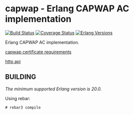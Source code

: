 capwap - Erlang CAPWAP AC implementation
========================================
[![Build Status][travis badge]][travis]
[![Coverage Status][coveralls badge]][coveralls]
[![Erlang Versions][erlang version badge]][travis]

Erlang CAPWAP AC implementation.

[capwap certificate requirements](docs/certificates.md)

[http api](docs/http_api.md)

BUILDING
--------

*The minimum supported Erlang version is 20.0.*

Using rebar:

    # rebar3 compile

<!-- Badges -->
[travis]: https://travis-ci.org/travelping/capwap
[travis badge]: https://img.shields.io/travis/travelping/capwap/master.svg?style=flat-square
[coveralls]: https://coveralls.io/github/travelping/capwap
[coveralls badge]: https://img.shields.io/coveralls/travelping/capwap/master.svg?style=flat-square
[erlang version badge]: https://img.shields.io/badge/erlang-R20.0%20to%2020.1-blue.svg?style=flat-square
